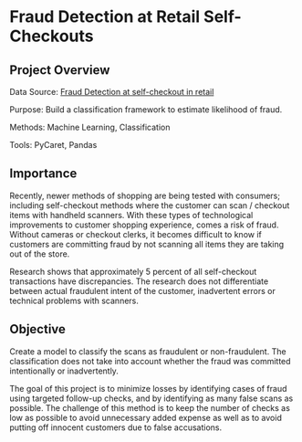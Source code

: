 # Fraud Detection at Retail Self-Checkouts


## Project Overview

Data Source: [Fraud Detection at self-checkout in retail](https://www.kaggle.com/datasets/oscarm524/fraud-detection-in-grocery-shopping-transactions?resource=download)

Purpose: Build a classification framework to estimate likelihood of fraud. 

Methods: Machine Learning, Classification 

Tools: PyCaret, Pandas 



## Importance

Recently, newer methods of shopping are being tested with consumers; including self-checkout methods where the customer can scan / checkout items with handheld scanners. With these types of technological improvements to customer shopping experience, comes a risk of fraud. Without cameras or checkout clerks, it becomes difficult to know if customers are committing fraud by not scanning all items they are taking out of the store.

Research shows that approximately 5 percent of all self-checkout transactions have discrepancies. The research does not differentiate between actual fraudulent intent of the customer, inadvertent errors or technical problems with scanners.



## Objective

Create a model to classify the scans as fraudulent or non-fraudulent. 
The classification does not take into account whether the fraud was committed intentionally or inadvertently.

The goal of this project is to minimize losses by identifying cases of fraud using targeted follow-up checks, and by identifying as many false scans as possible.
The challenge of this method is to keep the number of checks as low as possible to avoid unnecessary added expense as well as to avoid putting off innocent customers due to false accusations. 
